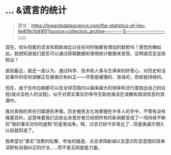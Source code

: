 # … &谎言的统计

> 原文：<https://towardsdatascience.com/the-statistics-of-lies-8e819cfd495f?source=collection_archive---------5----------------------->

现在，彻头彻尾的谎言和假新闻比以往任何时候都有增加的趋势吗？感觉的确如此。我想知道我们是否可以通过获取数据和使用统计数据来发现、证明或否定这些假设？

直到最近，我还一直认为，通过科学、技术和人类与生俱来的好奇心，对历史和当前事件的任何误解正在被揭示和纠正——尽管是缓慢的、渐进的，但却是持续的。

现在，由于任何白痴都可以在全球范围内以越来越大的频率和流行度抛出自己的议程(或点击他人的议程)，似乎对真实事实的争夺无助地淹没在误解和错误信息的浪潮中。

我对真相的责任归属感到矛盾。历史被民主化地掌握在许多人的手中，不管有没有维基百科，这意味着我们这些业余爱好者已经把所有的新闻都变成了一场持续不断的“我的事实对你的虚构”的皇家战争。唉，过去已经今非昔比了…但是奥威尔很久以前就知道了。

我希望对“事实”消费的松懈、夸张的报道、点击诱饵新闻以及意识形态意图的简单渎职有自我纠正的疗法……而不是无知就是力量。